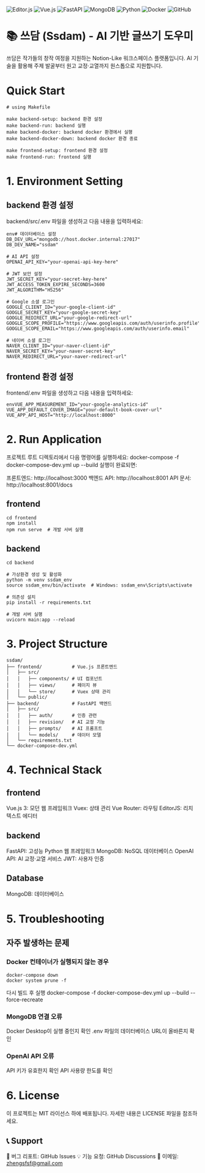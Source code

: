 ![Editor.js](https://img.shields.io/badge/Editor.js-000000.svg?style=for-the-badge&logo=editor.js&logoColor=white)
![Vue.js](https://img.shields.io/badge/Vue.js-41B883.svg?style=for-the-badge&logo=vuedotjs&logoColor=white)
![FastAPI](https://img.shields.io/badge/FastAPI-000000.svg?style=for-the-badge&logo=fastapi&logoColor=white)
![MongoDB](https://img.shields.io/badge/MongoDB-41B883.svg?style=for-the-badge&logo=mongodb&logoColor=white)
![Python](https://img.shields.io/badge/Python-3C8C00.svg?style=for-the-badge&logo=python&logoColor=white)
![Docker](https://img.shields.io/badge/Docker-2496ED.svg?style=for-the-badge&logo=docker&logoColor=white)
![GitHub](https://img.shields.io/badge/GitHub-121517.svg?style=for-the-badge&logo=github&logoColor=white)

# 📚 쓰담 (Ssdam) - AI 기반 글쓰기 도우미

쓰담은 작가들의 창작 여정을 지원하는 Notion-Like 워크스페이스 플랫폼입니다. AI 기술을 활용해 주제 발굴부터 원고 교정·교열까지 원스톱으로 지원합니다.

# Quick Start
```
# using Makefile

make backend-setup: backend 환경 설정
make backend-run: backend 실행
make backend-docker: backend docker 환경에서 실행
make backend-docker-down: backend docker 환경 종료

make frontend-setup: frontend 환경 설정
make frontend-run: frontend 실행
```

# 1. Environment Setting
## backend 환경 설정
backend/src/.env 파일을 생성하고 다음 내용을 입력하세요:
```
env# 데이터베이스 설정
DB_DEV_URL="mongodb://host.docker.internal:27017"
DB_DEV_NAME="ssdam"

# AI API 설정
OPENAI_API_KEY="your-openai-api-key-here"

# JWT 보안 설정
JWT_SECRET_KEY="your-secret-key-here"
JWT_ACCESS_TOKEN_EXPIRE_SECONDS=3600
JWT_ALGORITHM="HS256"

# Google 소셜 로그인
GOOGLE_CLIENT_ID="your-google-client-id"
GOOGLE_SECRET_KEY="your-google-secret-key"
GOOGLE_REDIRECT_URL="your-google-redirect-url"
GOOGLE_SCOPE_PROFILE="https://www.googleapis.com/auth/userinfo.profile"
GOOGLE_SCOPE_EMAIL="https://www.googleapis.com/auth/userinfo.email"

# 네이버 소셜 로그인
NAVER_CLIENT_ID="your-naver-client-id"
NAVER_SECRET_KEY="your-naver-secret-key"
NAVER_REDIRECT_URL="your-naver-redirect-url"
```
## frontend 환경 설정
frontend/.env 파일을 생성하고 다음 내용을 입력하세요:
```
envVUE_APP_MEASUREMENT_ID="your-google-analytics-id"
VUE_APP_DEFAULT_COVER_IMAGE="your-default-book-cover-url"
VUE_APP_API_HOST="http://localhost:8000"
```

# 2. Run Application
프로젝트 루트 디렉토리에서 다음 명령어를 실행하세요:
docker-compose -f docker-compose-dev.yml up --build
실행이 완료되면:

프론트엔드: http://localhost:3000
백엔드 API: http://localhost:8001
API 문서: http://localhost:8001/docs

## frontend
```
cd frontend
npm install
npm run serve  # 개발 서버 실행
```
## backend
```
cd backend

# 가상환경 생성 및 활성화
python -m venv ssdam_env
source ssdam_env/bin/activate  # Windows: ssdam_env\Scripts\activate

# 의존성 설치
pip install -r requirements.txt

# 개발 서버 실행
uvicorn main:app --reload
```

# 3. Project Structure
```
ssdam/
├── frontend/           # Vue.js 프론트엔드
│   ├── src/
│   │   ├── components/ # UI 컴포넌트
│   │   ├── views/      # 페이지 뷰
│   │   └── store/      # Vuex 상태 관리
│   └── public/
├── backend/            # FastAPI 백엔드
│   ├── src/
│   │   ├── auth/       # 인증 관련
│   │   ├── revision/   # AI 교정 기능
│   │   ├── prompts/    # AI 프롬프트
│   │   └── models/     # 데이터 모델
│   └── requirements.txt
└── docker-compose-dev.yml
```

# 4. Technical Stack
## frontend
Vue.js 3: 모던 웹 프레임워크
Vuex: 상태 관리
Vue Router: 라우팅
EditorJS: 리치 텍스트 에디터

## backend
FastAPI: 고성능 Python 웹 프레임워크
MongoDB: NoSQL 데이터베이스
OpenAI API: AI 교정·교열 서비스
JWT: 사용자 인증

## Database
MongoDB: 데이터베이스

# 5. Troubleshooting
## 자주 발생하는 문제
### Docker 컨테이너가 실행되지 않는 경우
```
docker-compose down
docker system prune -f
```

다시 빌드 후 실행
docker-compose -f docker-compose-dev.yml up --build --force-recreate
### MongoDB 연결 오류

Docker Desktop이 실행 중인지 확인
.env 파일의 데이터베이스 URL이 올바른지 확인

### OpenAI API 오류

API 키가 유효한지 확인
API 사용량 한도를 확인

# 6. License
이 프로젝트는 MIT 라이선스 하에 배포됩니다. 자세한 내용은 LICENSE 파일을 참조하세요.
## 📞 Support

🐛 버그 리포트: GitHub Issues
💡 기능 요청: GitHub Discussions
📧 이메일: zhengsfsf@gmail.com